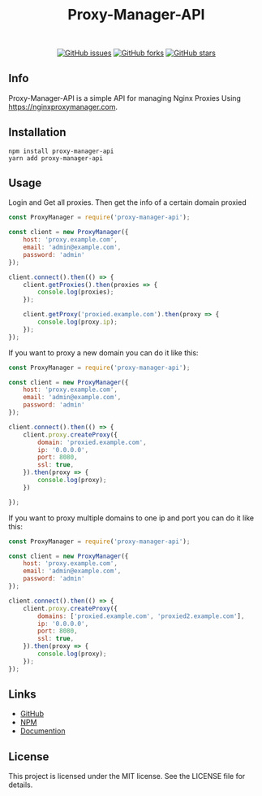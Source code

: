 <div align="center">
    <br />
    <p>
    <h1> Proxy-Manager-API </h1>
    </p>
    <br />
    <p>
        <a href="https://github.com/Darker-Ink/Nginx-Proxy-Manger-API/issues"><img alt="GitHub issues" src="https://img.shields.io/github/issues/Darker-Ink/Nginx-Proxy-Manger-API"></a>
        <a href="https://github.com/Darker-Ink/Nginx-Proxy-Manger-API/network"><img alt="GitHub forks" src="https://img.shields.io/github/forks/Darker-Ink/Nginx-Proxy-Manger-API"></a>
        <a href="https://github.com/Darker-Ink/Nginx-Proxy-Manger-API/stargazers"><img alt="GitHub stars" src="https://img.shields.io/github/stars/Darker-Ink/Nginx-Proxy-Manger-API"></a>
    </p>
</div>

## Info
Proxy-Manager-API is a simple API for managing Nginx Proxies Using https://nginxproxymanager.com.



## Installation

    
```sh-session
npm install proxy-manager-api
yarn add proxy-manager-api
```

## Usage

Login and Get all proxies. Then get the info of a certain domain proxied
```javascript
const ProxyManager = require('proxy-manager-api');

const client = new ProxyManager({
    host: 'proxy.example.com',
    email: 'admin@example.com',
    password: 'admin'
});

client.connect().then(() => {
    client.getProxies().then(proxies => {
        console.log(proxies);
    });

    client.getProxy('proxied.example.com').then(proxy => {
        console.log(proxy.ip);
    });
});
```

If you want to proxy a new domain you can do it like this:
```javascript
const ProxyManager = require('proxy-manager-api');

const client = new ProxyManager({
    host: 'proxy.example.com',
    email: 'admin@example.com',
    password: 'admin'
});

client.connect().then(() => {
    client.proxy.createProxy({
        domain: 'proxied.example.com',
        ip: '0.0.0.0',
        port: 8080,
        ssl: true,
    }).then(proxy => {
        console.log(proxy);
    })

});
```

If you want to proxy multiple domains to one ip and port you can do it like this:
```javascript
const ProxyManager = require('proxy-manager-api');

const client = new ProxyManager({
    host: 'proxy.example.com',
    email: 'admin@example.com',
    password: 'admin'
});

client.connect().then(() => {
    client.proxy.createProxy({
        domains: ['proxied.example.com', 'proxied2.example.com'],
        ip: '0.0.0.0',
        port: 8080,
        ssl: true,
    }).then(proxy => {
        console.log(proxy);
    });
});
```

## Links
- [GitHub](https://github.com/Darker-Ink/Nginx-Proxy-Manger-API)
- [NPM](https://www.npmjs.com/package/proxy-manager-api)
- [Documention](https://docs.cattologs.cloud    )

## License
This project is licensed under the MIT license. See the LICENSE file for details.